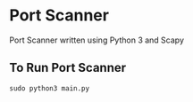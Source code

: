 # Port Scanner 

Port Scanner written using Python 3 and Scapy

## To Run Port Scanner
```
sudo python3 main.py
```